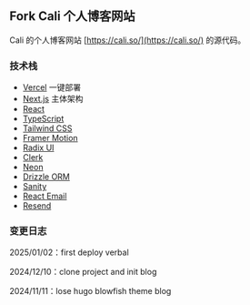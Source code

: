 ## Fork Cali 个人博客网站

Cali 的个人博客网站 [https://cali.so/](https://cali.so/) 的源代码。


### 技术栈

- [Vercel](https://vercel.com/) 一键部署
- [Next.js](https://nextjs.org/) 主体架构
- [React](https://reactjs.org/)
- [TypeScript](https://www.typescriptlang.org/)
- [Tailwind CSS](https://tailwindcss.com/) 
- [Framer Motion](https://www.framer.com/motion/)
- [Radix UI](https://www.radix-ui.com/)
- [Clerk](https://clerk.com/)
- [Neon](https://neon.tech/)
- [Drizzle ORM](https://orm.drizzle.team/)
- [Sanity](https://www.sanity.io/)
- [React Email](https://react.email)
- [Resend](https://resend.com/)


### 变更日志

2025/01/02：first deploy verbal 

2024/12/10：clone project and init blog

2024/11/11：lose hugo blowfish theme blog 
